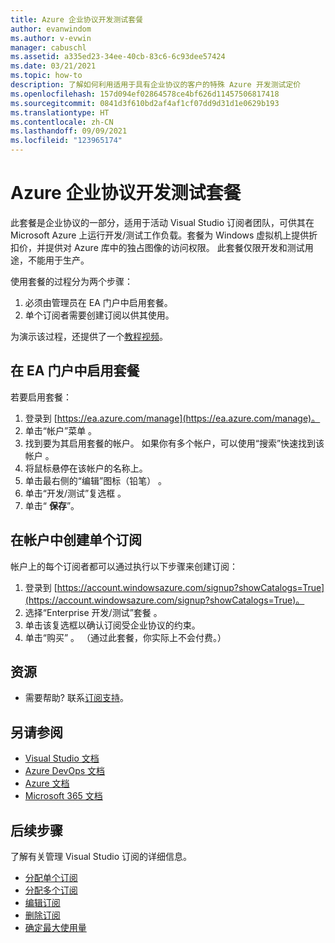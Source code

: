 ```yaml
---
title: Azure 企业协议开发测试套餐
author: evanwindom
ms.author: v-evwin
manager: cabuschl
ms.assetid: a335ed23-34ee-40cb-83c6-6c93dee57424
ms.date: 03/21/2021
ms.topic: how-to
description: 了解如何利用适用于具有企业协议的客户的特殊 Azure 开发测试定价
ms.openlocfilehash: 157d094ef02864578ce4bf626d11457506817418
ms.sourcegitcommit: 0841d3f610bd2af4af1cf07dd9d31d1e0629b193
ms.translationtype: HT
ms.contentlocale: zh-CN
ms.lasthandoff: 09/09/2021
ms.locfileid: "123965174"
---
```

# <a name="azure-enterprise-agreement-devtest-offer"></a>Azure 企业协议开发测试套餐

此套餐是企业协议的一部分，适用于活动 Visual Studio 订阅者团队，可供其在 Microsoft Azure 上运行开发/测试工作负载。套餐为 Windows 虚拟机上提供折扣价，并提供对 Azure 库中的独占图像的访问权限。 此套餐仅限开发和测试用途，不能用于生产。  

使用套餐的过程分为两个步骤：
1. 必须由管理员在 EA 门户中启用套餐。
2. 单个订阅者需要创建订阅以供其使用。 

为演示该过程，还提供了一个[教程视频](https://channel9.msdn.com/blogs/EA.Azure.com/Enabling-and-Creating-EA-DevTest-Subscriptions-through-the-EA-Portal)。  

## <a name="enable-offers-in-the-ea-portal"></a>在 EA 门户中启用套餐
若要启用套餐：
1. 登录到 [https://ea.azure.com/manage](https://ea.azure.com/manage)。
0. 单击“帐户”菜单  。
0. 找到要为其启用套餐的帐户。  如果你有多个帐户，可以使用“搜索”快速找到该帐户  。 
0. 将鼠标悬停在该帐户的名称上。 
0. 单击最右侧的“编辑”图标（铅笔）  。 
0. 单击“开发/测试”复选框  。
0. 单击“ **保存**”。

## <a name="create-individual-subscriptions-within-the-account"></a>在帐户中创建单个订阅
帐户上的每个订阅者都可以通过执行以下步骤来创建订阅：
1. 登录到 [https://account.windowsazure.com/signup?showCatalogs=True](https://account.windowsazure.com/signup?showCatalogs=True)。
0. 选择“Enterprise 开发/测试”套餐  。
0. 单击该复选框以确认订阅受企业协议的约束。 
0. 单击“购买”  。  （通过此套餐，你实际上不会付费。）

## <a name="resources"></a>资源
- 需要帮助?  联系[订阅支持](https://aka.ms/vsadminhelp)。

## <a name="see-also"></a>另请参阅
- [Visual Studio 文档](/visualstudio/)
- [Azure DevOps 文档](/azure/devops/)
- [Azure 文档](/azure/)
- [Microsoft 365 文档](/microsoft-365/)

## <a name="next-steps"></a>后续步骤
了解有关管理 Visual Studio 订阅的详细信息。
- [分配单个订阅](assign-license.md)
- [分配多个订阅](assign-license-bulk.md)
- [编辑订阅](edit-license.md)
- [删除订阅](delete-license.md)
- [确定最大使用量](maximum-usage.md)